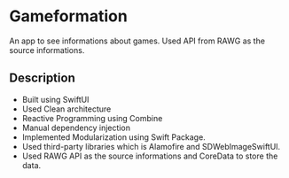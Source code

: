 # Gameformation
An app to see informations about games. Used API from RAWG as the source informations.

## Description
<ul>
  <li>Built using SwiftUI</li>
  <li>Used Clean architecture</li>
  <li>Reactive Programming using Combine</li>
  <li>Manual dependency injection</li>
  <li>Implemented Modularization using Swift Package.</li>
  <li>Used third-party libraries which is Alamofire and SDWebImageSwiftUI.
  <li>Used RAWG API as the source informations and CoreData to store the data.</li>
</ul>

